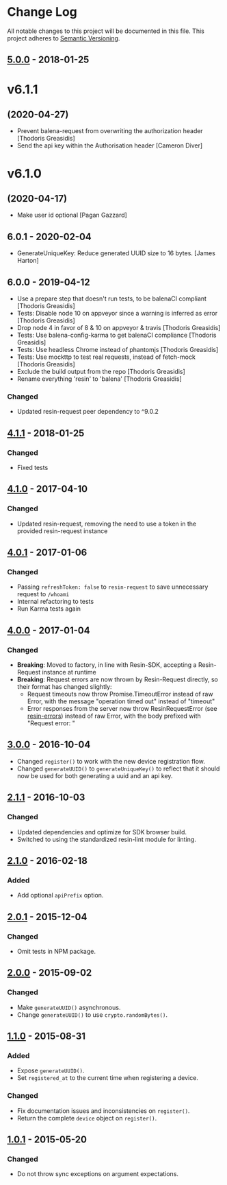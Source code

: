 # Change Log

All notable changes to this project will be documented in this file.
This project adheres to [Semantic Versioning](http://semver.org/).

## [5.0.0] - 2018-01-25

# v6.1.1
## (2020-04-27)

* Prevent balena-request from overwriting the authorization header [Thodoris Greasidis]
* Send the api key within the Authorisation header [Cameron Diver]

# v6.1.0
## (2020-04-17)

* Make user id optional [Pagan Gazzard]

## 6.0.1 - 2020-02-04

* GenerateUniqueKey: Reduce generated UUID size to 16 bytes. [James Harton]

## 6.0.0 - 2019-04-12

* Use a prepare step that doesn't run tests, to be balenaCI compliant [Thodoris Greasidis]
* Tests: Disable node 10 on appveyor since a warning is inferred as error [Thodoris Greasidis]
* Drop node 4 in favor of 8 & 10 on appveyor & travis [Thodoris Greasidis]
* Tests: Use balena-config-karma to get balenaCI compliance [Thodoris Greasidis]
* Tests: Use headless Chrome instead of phantomjs [Thodoris Greasidis]
* Tests: Use mockttp to test real requests, instead of fetch-mock [Thodoris Greasidis]
* Exclude the build output from the repo [Thodoris Greasidis]
* Rename everything 'resin' to 'balena' [Thodoris Greasidis]

### Changed

- Updated resin-request peer dependency to ^9.0.2

## [4.1.1] - 2018-01-25

### Changed

- Fixed tests

## [4.1.0] - 2017-04-10

### Changed

- Updated resin-request, removing the need to use a token in the provided resin-request instance

## [4.0.1] - 2017-01-06

### Changed

- Passing `refreshToken: false` to `resin-request` to save unnecessary request to `/whoami`
- Internal refactoring to tests
- Run Karma tests again

## [4.0.0] - 2017-01-04

### Changed

- **Breaking**: Moved to factory, in line with Resin-SDK, accepting a Resin-Request instance at runtime
- **Breaking**: Request errors are now thrown by Resin-Request directly, so their format has changed slightly:
	* Request timeouts now throw Promise.TimeoutError instead of raw Error, with the message "operation timed out" instead of "timeout"
	* Error responses from the server now throw ResinRequestError (see [resin-errors](https://github.com/resin-io-modules/resin-errors)) instead of raw Error, with the body prefixed with "Request error: "

## [3.0.0] - 2016-10-04

- Changed `register()` to work with the new device registration flow.
- Changed `generateUUID()` to `generateUniqueKey()` to reflect that it should now be used for both generating a uuid and an api key.

## [2.1.1] - 2016-10-03

### Changed

- Updated dependencies and optimize for SDK browser build.
- Switched to using the standardized resin-lint module for linting.

## [2.1.0] - 2016-02-18

### Added

- Add optional `apiPrefix` option.

## [2.0.1] - 2015-12-04

### Changed

- Omit tests in NPM package.

## [2.0.0] - 2015-09-02

### Changed

- Make `generateUUID()` asynchronous.
- Change `generateUUID()` to use `crypto.randomBytes()`.

## [1.1.0] - 2015-08-31

### Added

- Expose `generateUUID()`.
- Set `registered_at` to the current time when registering a device.

### Changed

- Fix documentation issues and inconsistencies on `register()`.
- Return the complete `device` object on `register()`.

## [1.0.1] - 2015-05-20

### Changed
- Do not throw sync exceptions on argument expectations.

[5.0.0]: https://github.com/resin-io-modules/resin-register-device/compare/v4.1.1...v5.0.0
[4.1.1]: https://github.com/resin-io-modules/resin-register-device/compare/v4.1.0...v4.1.1
[4.1.0]: https://github.com/resin-io-modules/resin-register-device/compare/v4.0.1...v4.1.0
[4.0.1]: https://github.com/resin-io-modules/resin-register-device/compare/v4.0.0...v4.0.1
[4.0.0]: https://github.com/resin-io-modules/resin-register-device/compare/v3.0.0...v4.0.0
[3.0.0]: https://github.com/resin-io-modules/resin-register-device/compare/v2.1.1...v3.0.0
[2.1.1]: https://github.com/resin-io-modules/resin-register-device/compare/v2.1.0...v2.1.1
[2.1.0]: https://github.com/resin-io-modules/resin-register-device/compare/v2.0.1...v2.1.0
[2.0.1]: https://github.com/resin-io-modules/resin-register-device/compare/v2.0.0...v2.0.1
[2.0.0]: https://github.com/resin-io-modules/resin-register-device/compare/v1.1.0...v2.0.0
[1.1.0]: https://github.com/resin-io-modules/resin-register-device/compare/v1.0.1...v1.1.0
[1.0.1]: https://github.com/resin-io-modules/resin-register-device/compare/v1.0.0...v1.0.1
